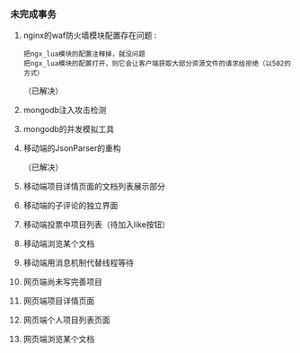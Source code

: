 ### 未完成事务 ###



01. nginx的waf防火墙模块配置存在问题 :  

        把ngx_lua模块的配置注释掉，就没问题  
        把ngx_lua模块的配置打开，则它会让客户端获取大部分资源文件的请求给拒绝（以502的方式）  

    （已解决）  


02. mongodb注入攻击检测  


03. mongodb的并发模拟工具  





01. 移动端的JsonParser的重构  

    （已解决）  


02. 移动端项目详情页面的文档列表展示部分  


03. 移动端的子评论的独立界面  


04. 移动端投票中项目列表（待加入like按钮）  


05. 移动端浏览某个文档  


06. 移动端用消息机制代替线程等待  





01. 网页端尚未写完善项目  


02. 网页端项目详情页面  


03. 网页端个人项目列表页面  


04. 网页端浏览某个文档  

